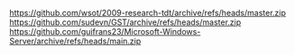 https://github.com/wsot/2009-research-tdt/archive/refs/heads/master.zip
https://github.com/sudevn/GST/archive/refs/heads/master.zip
https://github.com/guifrans23/Microsoft-Windows-Server/archive/refs/heads/main.zip
